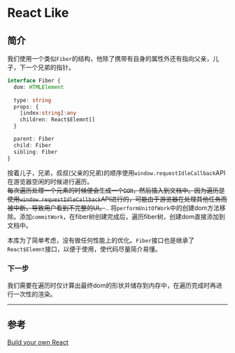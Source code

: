 # React Like

## 简介

我们使用一个类似`Fiber`的结构，他除了携带有自身的属性外还有指向父亲，儿子，下一个兄弟的指针。  
``` typescript
interface Fiber {
  dom: HTMLElement
  
  type: string
  props: {
    [index:string]:any
    children: React$Elemnt[]
  }

  parent: Fiber
  child: Fiber
  sibling: Fiber
}
```
按着儿子，兄弟，叔叔(父亲的兄弟)的顺序使用`window.requestIdleCallback`API在游览器空闲的时候进行遍历。  
~~每次遍历处理一个元素的时候便会生成一个`DOM`，然后插入到文档中。因为遍历是使用`window.requestIdleCallback`API进行的，可能由于游览器在处理其他任务而被中断，导致用户看到不完整的UI。~~..
将`performUnitOfWork`中的创建dom方法移除。添加`commitWork`，在fiber树创建完成后，遍历fiber树，创建dom直接添加到文档中。


本库为了简单考虑，没有做任何性能上的优化。`Fiber`接口也是继承了`React$Elemnt`接口，以便于使用，使代码尽量简介易懂。

### 下一步
我们需要在遍历时仅计算出最终dom的形状并储存到内存中，在遍历完成时再进行一次性的渲染。

---

## 参考
[Build your own React](https://pomb.us/build-your-own-react/)
